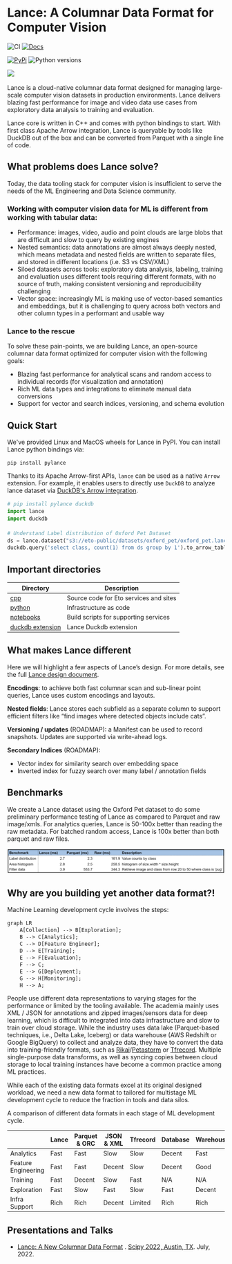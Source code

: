# Lance: A Columnar Data Format for Computer Vision

![CI](https://github.com/eto-ai/lance/actions/workflows/cpp.yml/badge.svg)
[![Docs](https://img.shields.io/badge/docs-passing-brightgreen)](https://eto-ai.github.io/lance/)

[![PyPi](https://img.shields.io/pypi/v/pylance)](https://pypi.org/project/pylance/)
![Python versions](https://img.shields.io/pypi/pyversions/pylance)

[![](https://dcbadge.vercel.app/api/server/zMM32dvNtd?style=flat)](https://discord.gg/zMM32dvNtd)

Lance is a cloud-native columnar data format designed for managing large-scale computer vision datasets in production
environments. Lance delivers blazing fast performance for image and video data use cases from exploratory data analysis to training and evaluation.

Lance core is written in C++ and comes with python bindings to start. With first class Apache Arrow integration, Lance is queryable by tools like DuckDB out of the box and can be converted from Parquet with a single line of code.

## What problems does Lance solve?

Today, the data tooling stack for computer vision is insufficient to serve the needs of the ML Engineering and Data Science community.

### Working with computer vision data for ML is different from working with tabular data:
- Performance: images, video, audio and point clouds are large blobs that are difficult and slow to query by existing engines
- Nested semantics: data annotations are almost always deeply nested, which means metadata and nested fields are written to separate files, and stored in different locations (i.e. S3 vs CSV/XML)
- Siloed datasets across tools: exploratory data analysis, labeling, training and evaluation uses different tools requiring different formats, with no source of truth, making consistent versioning and reproducibility challenging
- Vector space: increasingly ML is making use of vector-based semantics and embeddings, but it is challenging to query across both vectors and other column types in a performant and usable way

### Lance to the rescue
To solve these pain-points, we are building Lance, an open-source columnar data format optimized for computer vision with the following goals:
- Blazing fast performance for analytical scans and random access to individual records (for visualization and annotation)
- Rich ML data types and integrations to eliminate manual data conversions
- Support for vector and search indices, versioning, and schema evolution

## Quick Start

We've provided Linux and MacOS wheels for Lance in PyPI. You can install Lance python bindings via:

```
pip install pylance
```

Thanks to its Apache Arrow-first APIs, `lance` can be used as a native `Arrow` extension.
For example, it enables users to directly use `DuckDB` to analyze lance dataset
via [DuckDB's Arrow integration](https://duckdb.org/docs/guides/python/sql_on_arrow).

```python
# pip install pylance duckdb
import lance
import duckdb

# Understand Label distribution of Oxford Pet Dataset
ds = lance.dataset("s3://eto-public/datasets/oxford_pet/oxford_pet.lance")
duckdb.query('select class, count(1) from ds group by 1').to_arrow_table()
```

## Important directories

| Directory                                  | Description                            |
|--------------------------------------------|----------------------------------------|
| [cpp](./cpp)                               | Source code for Eto services and sites |
| [python](./python)                         | Infrastructure as code                 |
| [notebooks](./python/notebooks)            | Build scripts for supporting services  |
| [duckdb extension](./integrations/duckdb)  | Lance Duckdb extension                 |


## What makes Lance different

Here we will highlight a few aspects of Lance’s design. For more details, see the full [Lance design document](https://docs.google.com/document/d/1kknVcqRK65YqGkKASuQ40apr2A2DyK0Qtx5nhCPCdqQ/edit).

**Encodings**: to achieve both fast columnar scan and sub-linear point queries, Lance uses custom encodings and layouts.

**Nested fields**: Lance stores each subfield as a separate column to support efficient filters like “find images where detected objects include cats”.

**Versioning / updates** (ROADMAP): a Manifest can be used to record snapshots. Updates are supported via write-ahead logs.

**Secondary Indices** (ROADMAP):
  - Vector index for similarity search over embedding space
  - Inverted index for fuzzy search over many label / annotation fields

## Benchmarks

We create a Lance dataset using the Oxford Pet dataset to do some preliminary performance testing of Lance as compared to Parquet and raw image/xmls. For analytics queries, Lance is 50-100x better than reading the raw metadata. For batched random access, Lance is 100x better than both parquet and raw files.

![](docs/lance_perf.png)

## Why are you building yet another data format?!

Machine Learning development cycle involves the steps:

```mermaid
graph LR
    A[Collection] --> B[Exploration];
    B --> C[Analytics];
    C --> D[Feature Engineer];
    D --> E[Training];
    E --> F[Evaluation];
    F --> C;
    E --> G[Deployment];
    G --> H[Monitoring];
    H --> A;
```

People use different data representations to varying stages for the performance or limited by the tooling available.
The academia mainly uses XML / JSON for annotations and zipped images/sensors data for deep learning, which
is difficult to integrated into data infrastructure and slow to train over cloud storage.
While the industry uses data lake (Parquet-based techniques, i.e., Delta Lake, Iceberg) or data warehouse (AWS Redshift
or Google BigQuery) to collect and analyze data, they have to convert the data into training-friendly formats, such
as [Rikai](https://github.com/eto-ai/rikai)/[Petastorm](https://github.com/uber/petastorm)
or [Tfrecord](https://www.tensorflow.org/tutorials/load_data/tfrecord).
Multiple single-purpose data transforms, as well as syncing copies between cloud storage to local training
instances have become a common practice among ML practices.

While each of the existing data formats excel at its original designed workload, we need a new data format
to tailored for multistage ML development cycle to reduce the fraction in tools and data silos.

A comparison of different data formats in each stage of ML development cycle.

|                     | Lance | Parquet & ORC | JSON & XML | Tfrecord | Database | Warehouse |
|---------------------|-------|---------------|------------|----------|----------|-----------|
| Analytics           | Fast  | Fast          | Slow       | Slow     | Decent   | Fast      |
| Feature Engineering | Fast  | Fast          | Decent     | Slow     | Decent   | Good      |
| Training            | Fast  | Decent        | Slow       | Fast     | N/A      | N/A       |
| Exploration         | Fast  | Slow          | Fast       | Slow     | Fast     | Decent    |
| Infra Support       | Rich  | Rich          | Decent     | Limited  | Rich     | Rich      |

## Presentations and Talks

* [Lance: A New Columnar Data Format](https://docs.google.com/presentation/d/1a4nAiQAkPDBtOfXFpPg7lbeDAxcNDVKgoUkw3cUs2rE/edit#slide=id.p)
  .
  [Scipy 2022, Austin, TX](https://www.scipy2022.scipy.org/posters). July, 2022.
